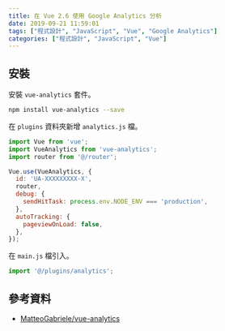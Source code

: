 ```yaml
---
title: 在 Vue 2.6 使用 Google Analytics 分析
date: 2019-09-21 11:59:01
tags: ["程式設計", "JavaScript", "Vue", "Google Analytics"]
categories: ["程式設計", "JavaScript", "Vue"]
---
```


## 安裝

安裝 `vue-analytics` 套件。

```bash
npm install vue-analytics --save
```

在 `plugins` 資料夾新增 `analytics.js` 檔。

```js
import Vue from 'vue';
import VueAnalytics from 'vue-analytics';
import router from '@/router';

Vue.use(VueAnalytics, {
  id: 'UA-XXXXXXXXX-X',
  router,
  debug: {
    sendHitTask: process.env.NODE_ENV === 'production',
  },
  autoTracking: {
    pageviewOnLoad: false,
  },
});
```

在 `main.js` 檔引入。

```js
import '@/plugins/analytics';
```

## 參考資料

- [MatteoGabriele/vue-analytics](https://github.com/MatteoGabriele/vue-analytics)
